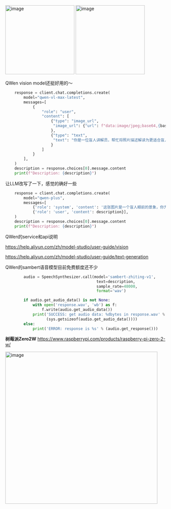 
<img width="217" alt="image" src="https://github.com/user-attachments/assets/2dba0a02-a9fd-47a6-a413-b08edba6e960">
<img width="217" alt="image" src="https://github.com/user-attachments/assets/280e5478-ee1f-4d23-ad12-e30e94e54890">


QWen vision model还挺好用的～

```python
    response = client.chat.completions.create(
        model="qwen-vl-max-latest",
        messages=[
            {
                "role": "user",
                "content": [
                    {"type": "image_url",
                     "image_url": {"url": f"data:image/jpeg;base64,{base64_image}"}
                    },
                    {"type": "text",
                     "text": "你是一位盲人讲解员，帮忙将照片描述解读为更适合盲人理解的内容描述"
                    }
                ]
            }
        ],
    )
    description = response.choices[0].message.content
    print(f"Description: {description}")
```
让LLM改写了一下，感觉的确好一些

```python
    response = client.chat.completions.create(
        model="qwen-plus",
        messages=[
            {'role': 'system', 'content': '这张图片是一个盲人眼前的景象，你为他生成更加自然的场景描述，以便讲解给盲人听，让他感受到周边的环境，同时感受到周边的美，增强他的幸福感和自信心。以 < 在你的面前… > 开始，以 < 感谢你的聆听 > 结束。讲解中不要出现让盲人感到不舒服的内容，比如 < 你看不见 > 类似的描述，总字数保持在200字。'},
            {'role': 'user', 'content': description}],
    )
    description = response.choices[0].message.content
    print(f"Description: {description}")
```

QWen的service和api说明

https://help.aliyun.com/zh/model-studio/user-guide/vision

https://help.aliyun.com/zh/model-studio/user-guide/text-generation


QWen的sambert语音模型目前免费额度还不少

```python
        audio = SpeechSynthesizer.call(model='sambert-zhiting-v1',
                                        text=description,
                                        sample_rate=48000,
                                        format='wav')

        if audio.get_audio_data() is not None:
            with open('response.wav', 'wb') as f:
                f.write(audio.get_audio_data())
            print('SUCCESS: get audio data: %dbytes in response.wav' %
                  (sys.getsizeof(audio.get_audio_data())))
        else:
            print('ERROR: response is %s' % (audio.get_response()))
```

**树莓派Zero2W**
https://www.raspberrypi.com/products/raspberry-pi-zero-2-w/

<img width="478" alt="image" src="https://github.com/user-attachments/assets/30bf0d61-a155-4779-b59e-e4844c94f8d8" />
